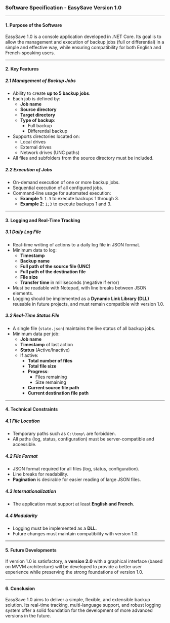 ### **Software Specification - EasySave Version 1.0**

---

#### **1. Purpose of the Software**
EasySave 1.0 is a console application developed in .NET Core. Its goal is to allow the management and execution of backup jobs (full or differential) in a simple and effective way, while ensuring compatibility for both English and French-speaking users.

---

#### **2. Key Features**

##### **2.1 Management of Backup Jobs**
- Ability to create **up to 5 backup jobs**.
- Each job is defined by:
  - **Job name**
  - **Source directory**
  - **Target directory**
  - **Type of backup**:
    - Full backup
    - Differential backup
- Supports directories located on:
  - Local drives
  - External drives
  - Network drives (UNC paths)
- All files and subfolders from the source directory must be included.

##### **2.2 Execution of Jobs**
- On-demand execution of one or more backup jobs.
- Sequential execution of all configured jobs.
- Command-line usage for automated execution:
  - **Example 1**: `1-3` to execute backups 1 through 3.
  - **Example 2**: `1;3` to execute backups 1 and 3.

---

#### **3. Logging and Real-Time Tracking**

##### **3.1 Daily Log File**
- Real-time writing of actions to a daily log file in JSON format.
- Minimum data to log:
  - **Timestamp**
  - **Backup name**
  - **Full path of the source file (UNC)**
  - **Full path of the destination file**
  - **File size**
  - **Transfer time** in milliseconds (negative if error)
- Must be readable with Notepad, with line breaks between JSON elements.
- Logging should be implemented as a **Dynamic Link Library (DLL)** reusable in future projects, and must remain compatible with version 1.0.

##### **3.2 Real-Time Status File**
- A single file (`state.json`) maintains the live status of all backup jobs.
- Minimum data per job:
  - **Job name**
  - **Timestamp** of last action
  - **Status** (Active/Inactive)
  - If active:
    - **Total number of files**
    - **Total file size**
    - **Progress**:
      - Files remaining
      - Size remaining
    - **Current source file path**
    - **Current destination file path**

---

#### **4. Technical Constraints**

##### **4.1 File Location**
- Temporary paths such as `C:\temp\` are forbidden.
- All paths (log, status, configuration) must be server-compatible and accessible.

##### **4.2 File Format**
- JSON format required for all files (log, status, configuration).
- Line breaks for readability.
- **Pagination** is desirable for easier reading of large JSON files.

##### **4.3 Internationalization**
- The application must support at least **English and French**.

##### **4.4 Modularity**
- Logging must be implemented as a **DLL**.
- Future changes must maintain compatibility with version 1.0.

---

#### **5. Future Developments**
If version 1.0 is satisfactory, a **version 2.0** with a graphical interface (based on MVVM architecture) will be developed to provide a better user experience while preserving the strong foundations of version 1.0.

---

#### **6. Conclusion**
EasySave 1.0 aims to deliver a simple, flexible, and extensible backup solution. Its real-time tracking, multi-language support, and robust logging system offer a solid foundation for the development of more advanced versions in the future.
